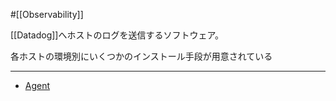 #[[Observability]]

[[Datadog]]へホストのログを送信するソフトウェア。

各ホストの環境別にいくつかのインストール手段が用意されている

---

- [Agent](https://docs.datadoghq.com/ja/agent/?tab=Linux)